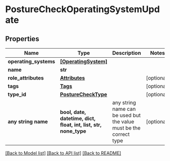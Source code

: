 # PostureCheckOperatingSystemUpdate


## Properties
Name | Type | Description | Notes
------------ | ------------- | ------------- | -------------
**operating_systems** | [**[OperatingSystem]**](OperatingSystem.md) |  | 
**name** | **str** |  | 
**role_attributes** | [**Attributes**](Attributes.md) |  | [optional] 
**tags** | [**Tags**](Tags.md) |  | [optional] 
**type_id** | [**PostureCheckType**](PostureCheckType.md) |  | [optional] 
**any string name** | **bool, date, datetime, dict, float, int, list, str, none_type** | any string name can be used but the value must be the correct type | [optional]

[[Back to Model list]](../README.md#documentation-for-models) [[Back to API list]](../README.md#documentation-for-api-endpoints) [[Back to README]](../README.md)


